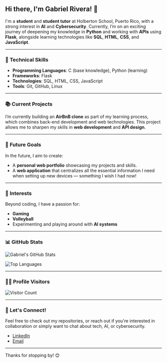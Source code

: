 ## Hi there, I'm Gabriel Rivera! 👋

I'm a **student** and **student tutor** at Holberton School, Puerto Rico, with a strong interest in **AI** and **Cybersecurity**. Currently, I’m on an exciting journey of deepening my knowledge in **Python** and working with **APIs** using **Flask**, alongside learning technologies like **SQL**, **HTML**, **CSS**, and **JavaScript**.

---

### 🔧 **Technical Skills**

- **Programming Languages**: C (base knowledge), Python (learning)
- **Frameworks**: Flask
- **Technologies**: SQL, HTML, CSS, JavaScript
- **Tools**: Git, GitHub, Linux

---

### 📚 **Current Projects**

I’m currently building an **AirBnB clone** as part of my learning process, which combines back-end development and web technologies. This project allows me to sharpen my skills in **web development** and **API design**.

---

### 🚀 **Future Goals**

In the future, I aim to create:
- A **personal web portfolio** showcasing my projects and skills.
- A **web application** that centralizes all the essential information I need when setting up new devices — something I wish I had now!

---

### 🎯 **Interests**

Beyond coding, I have a passion for:
- **Gaming**
- **Volleyball**
- Experimenting and playing around with **AI systems**

---

### 📊 **GitHub Stats**

![Gabriel's GitHub Stats](https://github-readme-stats.vercel.app/api?username=Gabyriv&show_icons=true&theme=radical)

![Top Languages](https://github-readme-stats.vercel.app/api/top-langs/?username=Gabyriv&layout=compact&theme=radical)

---

### 🕵️‍♂️ **Profile Visitors**

![Visitor Count](https://komarev.com/ghpvc/?username=Gabyriv&color=blue)

---

### 🤝 **Let's Connect!**

Feel free to check out my repositories, or reach out if you're interested in collaboration or simply want to chat about tech, AI, or cybersecurity.

- [LinkedIn](https://www.linkedin.com/in/gabriel-rivera-1282a8336/)
- [Email](mailto:gabyrivm06@gmail.com)

---

Thanks for stopping by! 😊
